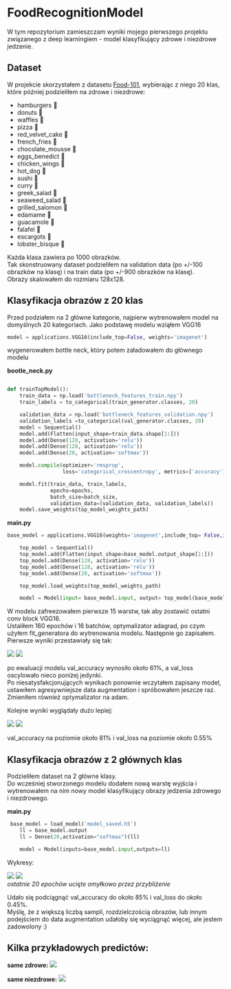 # FoodRecognitionModel

W tym repozytorium zamieszczam wyniki mojego pierwszego projektu związanego z deep learningiem - model klasyfikujący zdrowe i niezdrowe jedzenie.

## Dataset

W projekcie skorzystałem z datasetu [Food-101](https://www.kaggle.com/kmader/food41), wybierając z niego 20 klas, które później podzieliłem na zdrowe i niezdrowe:

- hamburgers        &#127828;
- donuts            &#127828;
- waffles           &#127828;
- pizza             &#127828;
- red_velvet_cake   &#127828;
- french_fries      &#127828;
- chocolate_mousse  &#127828;
- eggs_benedict     &#127828;
- chicken_wings     &#127828;
- hot_dog           &#127828;
- sushi             &#127823;
- curry             &#127823;
- greek_salad       &#127823;
- seaweed_salad     &#127823;
- grilled_salomon   &#127823;
- edamame           &#127823;
- guacamole         &#127823;
- falafel           &#127823;
- escargots         &#127823;
- lobster_bisque    &#127823;

Każda klasa zawiera po 1000 obrazków.  
Tak skonstruowany dataset podzieliłem na validation data (po +/-100 obrazków na klasę) i na train data (po +/-900 obrazków na klasę).  
Obrazy skalowałem do rozmiaru 128x128.  

## Klasyfikacja obrazów z 20 klas

Przed podziałem na 2 główne kategorie, najpierw wytrenowałem model na domyślnych 20 kategoriach.
Jako podstawę modelu wziąłem VGG16

```python
model = applications.VGG16(include_top=False, weights='imagenet')
```

wygenerowałem bottle neck, który potem załadowałem do głównego modelu  

**bootle_neck.py**
```python

def trainTopModel():
    train_data = np.load('bottleneck_features_train.npy')
    train_labels = to_categorical(train_generator.classes, 20)

    validation_data = np.load('bottleneck_features_validation.npy')
    validation_labels =to_categorical(val_generator.classes, 20)
    model = Sequential()
    model.add(Flatten(input_shape=train_data.shape[1:]))
    model.add(Dense(128, activation='relu'))
    model.add(Dense(128, activation='relu'))
    model.add(Dense(20, activation='softmax'))

    model.compile(optimizer='rmsprop',
                  loss='categorical_crossentropy', metrics=['accuracy'])

    model.fit(train_data, train_labels,
              epochs=epochs,
              batch_size=batch_size,
              validation_data=(validation_data, validation_labels))
    model.save_weights(top_model_weights_path)
```

**main.py**
```python
base_model = applications.VGG16(weights='imagenet',include_top= False,input_tensor=input_tensor)

    top_model = Sequential()
    top_model.add(Flatten(input_shape=base_model.output_shape[1:]))
    top_model.add(Dense(128, activation='relu'))
    top_model.add(Dense(128, activation='relu'))
    top_model.add(Dense(20, activation='softmax'))

    top_model.load_weights(top_model_weights_path)

    model = Model(input= base_model.input, output= top_model(base_model.output))
```

W modelu zafreezowałem pierwsze 15 warstw, tak aby zostawić ostatni conv block VGG16.  
Ustaliłem 160 epochów i 16 batchów, optymalizator adagrad, po czym użyłem fit_generatora do wytrenowania modelu. Następnie go zapisałem.      
Pierwsze wyniki przestawiały się tak:

![](https://i.imgur.com/xBER3nM.png)
![](https://i.imgur.com/d7M2UJO.png)

po ewaluacji modelu val_accuracy wynosiło około 61%, a val_loss oscylowało nieco poniżej jedynki.  
Po niesatysfakcjonujących wynikach ponownie wczytałem zapisany model, ustawiłem agresywniejsze data augmentation i spróbowałem jeszcze raz.  
Zmieniłem również optymalizator na adam.  

Kolejne wyniki wyglądały dużo lepiej:

![](https://i.imgur.com/3AjsIeF.png)
![](https://i.imgur.com/ygrKhY4.png)

val_accuracy na poziomie około 81% i val_loss na poziomie około 0.55%

## Klasyfikacja obrazów z 2 głównych klas

Podzieliłem dataset na 2 główne klasy.  
Do wcześniej stworzonego modelu dodałem nową warstę wyjścia i wytrenowałem na nim nowy model klasyfikujący obrazy jedzenia zdrowego i niezdrowego.

**main.py**
```python
 base_model = load_model('model_saved.h5')
    ll = base_model.output
    ll = Dense(20,activation="softmax")(ll)

    model = Model(inputs=base_model.input,outputs=ll)
```

Wykresy:

![](https://i.imgur.com/yvEkqAq.png) 
![](https://i.imgur.com/BuV3FDV.png)  
*ostatnie 20 epochów ucięte omyłkowo przez przybliżenie*  

Udało się podciągnąć val_accuracy do około 85% i val_loss do około 0.45%.  
Myślę, że z większą liczbą sampli, rozdzielczością obrazów, lub innym podejściem do data augmentation udałoby się wyciągnąć więcej, ale jestem zadowolony :)

## Kilka przykładowych predictów:

**same zdrowe:**
![](https://i.imgur.com/uqhcSxC.png)    

**same niezdrowe:**
![](https://i.imgur.com/E06QTeV.png)  





